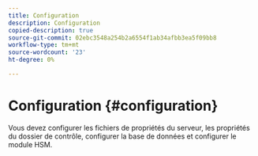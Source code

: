 ```yaml
---
title: Configuration
description: Configuration
copied-description: true
source-git-commit: 02ebc3548a254b2a6554f1ab34afbb3ea5f09bb8
workflow-type: tm+mt
source-wordcount: '23'
ht-degree: 0%

---
```


# Configuration {#configuration}

Vous devez configurer les fichiers de propriétés du serveur, les propriétés du dossier de contrôle, configurer la base de données et configurer le module HSM.
